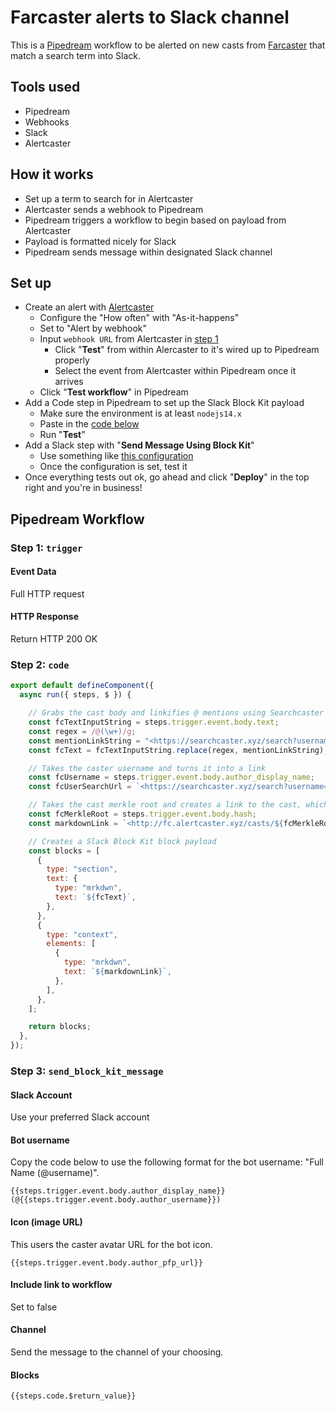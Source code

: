 # Farcaster alerts to Slack channel

This is a [Pipedream](https://pipedream.com) workflow to be alerted on new casts from [Farcaster](https://farcaster.xyz) that match a search term into Slack.

## Tools used

- Pipedream
- Webhooks
- Slack
- Alertcaster

## How it works

- Set up a term to search for in Alertcaster
- Alertcaster sends a webhook to Pipedream
- Pipedream triggers a workflow to begin based on payload from Alertcaster
- Payload is formatted nicely for Slack
- Pipedream sends message within designated Slack channel

## Set up

- Create an alert with [Alertcaster](https://alertcaster.xyz/)
  - Configure the "How often" with "As-it-happens"
  - Set to "Alert by webhook"
  - Input `webhook URL` from Alertcaster in [step 1](#1-trigger)
    - Click "**Test**" from within Alercaster to it's wired up to Pipedream properly
    - Select the event from Alertcaster within Pipedream once it arrives
  - Click "**Test workflow**" in Pipedream
- Add a Code step in Pipedream to set up the Slack Block Kit payload
  - Make sure the environment is at least `nodejs14.x`
  - Paste in the [code below](#step-2-code)
  - Run "**Test**"
- Add a Slack step with "**Send Message Using Block Kit**"
  - Use something like [this configuration](#step-3-send_block_kit_message)
  - Once the configuration is set, test it
- Once everything tests out ok, go ahead and click "**Deploy**" in the top right and you're in business!

## Pipedream Workflow

### Step 1: `trigger`

#### Event Data

Full HTTP request

#### HTTP Response

Return HTTP 200 OK

### Step 2: `code`

```js
export default defineComponent({
  async run({ steps, $ }) {

    // Grabs the cast body and linkifies @ mentions using Searchcaster results
    const fcTextInputString = steps.trigger.event.body.text;
    const regex = /@(\w+)/g;
    const mentionLinkString = "<https://searchcaster.xyz/search?username=$1|@$1>";
    const fcText = fcTextInputString.replace(regex, mentionLinkString);

    // Takes the caster username and turns it into a link
    const fcUsername = steps.trigger.event.body.author_display_name;
    const fcUserSearchUrl = `<https://searchcaster.xyz/search?username=${fcUsername}|@${fcUsername}>`;

    // Takes the cast merkle root and creates a link to the cast, which will deep link to the Farcaster app from Alertcaster
    const fcMerkleRoot = steps.trigger.event.body.hash;
    const markdownLink = `<http://fc.alertcaster.xyz/casts/${fcMerkleRoot}/null|Open Cast> or see more casts from ${fcUserSearchUrl}`

    // Creates a Slack Block Kit block payload
    const blocks = [
      {
        type: "section",
        text: {
          type: "mrkdwn",
          text: `${fcText}`,
        },
      },
      {
        type: "context",
        elements: [
          {
            type: "mrkdwn",
            text: `${markdownLink}`,
          },
        ],
      },
    ];

    return blocks;
  },
});
```

### Step 3: `send_block_kit_message`

#### Slack Account

Use your preferred Slack account

#### Bot username

Copy the code below to use the following format for the bot username: "Full Name (@username)".

```
{{steps.trigger.event.body.author_display_name}} (@{{steps.trigger.event.body.author_username}})
```

#### Icon (image URL)

This users the caster avatar URL for the bot icon.

```
{{steps.trigger.event.body.author_pfp_url}}
```

#### Include link to workflow

Set to false

#### Channel

Send the message to the channel of your choosing.

#### Blocks

```
{{steps.code.$return_value}}
```
